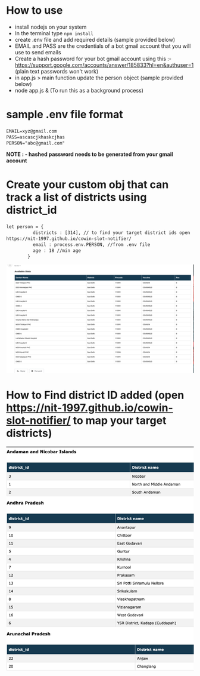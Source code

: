 # How to use

- install nodejs on your system 
- In the terminal type ```npm install```
- create .env file and add required details (sample provided below)
- EMAIL and PASS are the credentials of a bot gmail account that you will use to send emails
- Create a hash password for your bot gmail account using this :- https://support.google.com/accounts/answer/185833?hl=en&authuser=1 (plain text passwords won't work)
- in app.js > main function update the person object (sample provided below)
- node app.js & (To run this as a background process)

# sample .env file format
```
EMAIL=xyz@gmail.com
PASS=ascascjkhaskcjhas 
PERSON="abc@gmail.com"
```
**NOTE : - hashed password needs to be generated from your gmail account**


# Create your custom  obj that can track a list of districts using district_id
```
let person = {
          districts : [314], // to find your target district ids open https://nit-1997.github.io/cowin-slot-notifier/
          email : process.env.PERSON, //from .env file
          age : 18 //min age
        }
```

![alt text](https://github.com/Nit-1997/cowin-slot-notifier/blob/main/screen.png?raw=true)

# How to Find district ID added (open https://nit-1997.github.io/cowin-slot-notifier/ to map your target districts)
![alt text](https://github.com/Nit-1997/cowin-slot-notifier/blob/main/district.png?raw=true)
